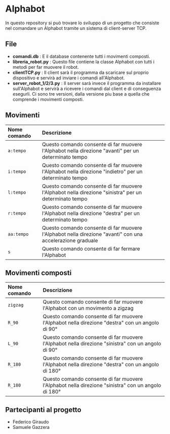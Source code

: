# Alphabot
In questo repository si può trovare lo sviluppo di un progetto che consiste nel comandare un Alphabot tramite un sistema di client-server TCP.

## File
* **comandi.db** : E il database contenente tutti i movimenti composti.
* **libreria_robot.py** : Questo file contiene la classe Alphabot con tutti i metodi per far muovere il robot.
* **clientTCP.py** : Il client sarà il programma da scaricare sul proprio dispositivo e servirà ad inviare i comandi all'Alphabot.
*  **server_robot_1/2/3.py** : Il server sarà invece il programma da installare sull'Alphabot e servirà a ricevere i comandi dal client e di conseguenza esegurli. Ci sono tre versioni, dalla versione piu base a quella che comprende i movimenti composti.


## Movimenti
| Nome comando      | Descrizione                        | 
| :-------- | :--------------------------------- | 
| `a:tempo`  | Questo comando consente di far muovere l'Alphabot nella direzione "avanti" per un determinato tempo   |
| `i:tempo`  | Questo comando consente di far muovere l'Alphabot nella direzione "indietro" per un determinato tempo   | 
| `l:tempo`  | Questo comando consente di far muovere l'Alphabot nella direzione "sinistra" per un determinato tempo   |
| `r:tempo`  | Questo comando consente di far muovere l'Alphabot nella direzione "destra" per un determinato tempo  | 
| `aa:tempo`  | Questo comando consente di far muovere l'Alphabot nella direzione "avanti" con una accelerazione graduale  | 
| `s`  | Questo comando consente di far fermare l'Alphabot   | 


## Movimenti composti
| Nome comando      | Descrizione                        | 
| :-------- | :--------------------------------- | 
| `zigzag`  | Questo comando consente di far muovere l'Alphabot con un movimento a zigzag   |
| `R_90`  | Questo comando consente di far muovere l'Alphabot nella direzione "destra" con un angolo di 90°    | 
| `L_90`  | Questo comando consente di far muovere l'Alphabot nella direzione "sinistra" con un angolo di 90°  |
| `R_180`  | Questo comando consente di far muovere l'Alphabot nella direzione "destra" con un angolo di 180°  | 
| `R_180`  | Questo comando consente di far muovere l'Alphabot nella direzione "sinistra" con un angolo di 180°  | 

## Partecipanti al progetto
* Federico Giraudo
* Samuele Gazzera
